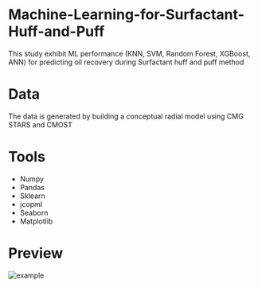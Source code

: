 # Machine-Learning-for-Surfactant-Huff-and-Puff
This study exhibit ML performance (KNN, SVM, Random Forest, XGBoost, ANN) for predicting oil recovery during Surfactant huff and puff method

# Data
The data is generated by building a conceptual radial model using CMG STARS and CMOST

# Tools
- Numpy
- Pandas
- Sklearn
- jcopml
- Seaborn
- Matplotlib

# Preview
![example](/Screenshoot/Preview_Project.gif)
